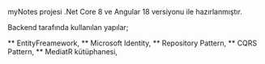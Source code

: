 myNotes projesi .Net Core 8 ve Angular 18 versiyonu ile hazırlanmıştır. 

Backend tarafında kullanılan yapılar;

** EntityFreamework,
** Microsoft Identity,
** Repository Pattern,
** CQRS Pattern,
** MediatR kütüphanesi,
